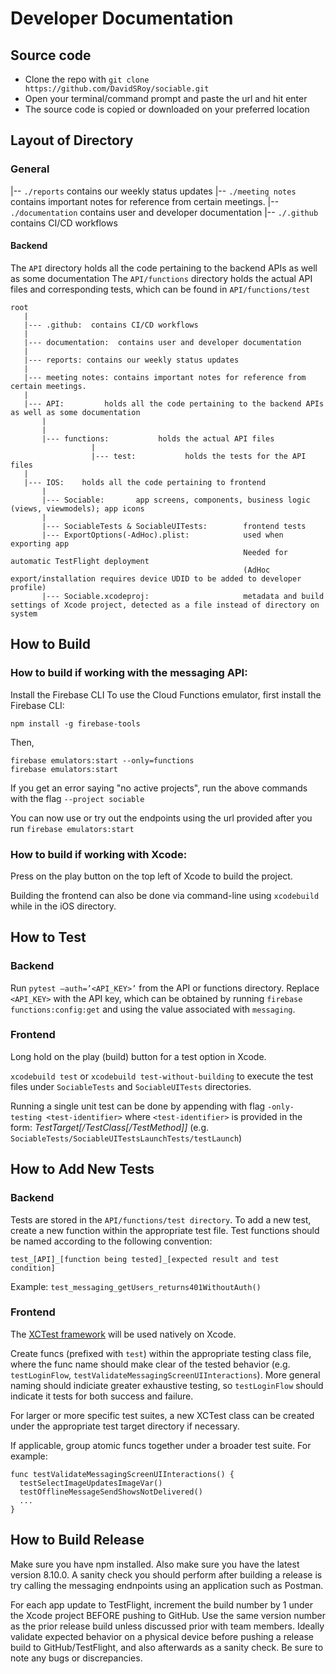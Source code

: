 # Developer Documentation

## Source code

- Clone the repo with `git clone https://github.com/DavidSRoy/sociable.git`
- Open your terminal/command prompt and paste the url and hit enter
- The source code is copied or downloaded on your preferred location

## Layout of Directory

### General
|-- `./reports` contains our weekly status updates
|-- `./meeting notes` contains important notes for reference from certain meetings.
|-- `./documentation` contains user and developer documentation
|-- `./.github` contains CI/CD workflows
#### Backend

The `API` directory holds all the code pertaining to the backend APIs as well as some documentation 
The `API/functions` directory holds the actual API files and corresponding tests, which can be found in `API/functions/test`


    root
       |
       |--- .github:  contains CI/CD workflows
       |
       |--- documentation:  contains user and developer documentation
       |
       |--- reports: contains our weekly status updates
       |
       |--- meeting notes: contains important notes for reference from certain meetings.
       |
       |--- API:         holds all the code pertaining to the backend APIs as well as some documentation
           |                   
           |
           |--- functions:           holds the actual API files
                      |
                      |--- test:           holds the tests for the API files
       |
       |--- IOS:    holds all the code pertaining to frontend
           |
           |--- Sociable:       app screens, components, business logic (views, viewmodels); app icons
           |
           |--- SociableTests & SociableUITests:        frontend tests
           |--- ExportOptions(-AdHoc).plist:            used when exporting app
                                                        Needed for automatic TestFlight deployment 
                                                        (AdHoc export/installation requires device UDID to be added to developer profile)
           |--- Sociable.xcodeproj:                     metadata and build settings of Xcode project, detected as a file instead of directory on system
         

## How to Build

### How to build if working with the messaging API:

Install the Firebase CLI
To use the Cloud Functions emulator, first install the Firebase CLI:

`npm install -g firebase-tools`

Then, 

```
firebase emulators:start --only=functions
firebase emulators:start
```

If you get an error saying "no active projects", run the above commands with the flag `--project sociable`

You can now use or try out the endpoints using the url provided after you run `firebase emulators:start`

### How to build if working with Xcode: 

Press on the play button on the top left of Xcode to build the project.

Building the frontend can also be done via command-line using `xcodebuild` while in the iOS directory.

## How to Test

### Backend
Run `pytest –auth=’<API_KEY>’` from the API or functions directory. Replace `<API_KEY>` with the API key, which can be obtained by running `firebase functions:config:get` and using the value associated with `messaging`.

### Frontend
Long hold on the play (build) button for a test option in Xcode.

`xcodebuild test` or `xcodebuild test-without-building` to execute the test files under `SociableTests` and `SociableUITests` directories.

Running a single unit test can be done by appending with flag `-only-testing <test-identifier>` where `<test-identifier>` is provided in the form: _TestTarget[/TestClass[/TestMethod]]_ (e.g. `SociableTests/SociableUITestsLaunchTests/testLaunch`)

## How to Add New Tests

### Backend
Tests are stored in the `API/functions/test directory`. To add a new test, create a new function within the appropriate test file. Test functions should be named according to the following convention:

`test_[API]_[function being tested]_[expected result and test condition]`

Example: 
`test_messaging_getUsers_returns401WithoutAuth()`

### Frontend

The [XCTest framework](https://developer.apple.com/documentation/xctest) will be used natively on Xcode. 

Create funcs (prefixed with `test`) within the appropriate testing class file, where the func name should make clear of the tested behavior (e.g. `testLoginFlow`, `testValidateMessagingScreenUIInteractions`). More general naming should indiciate greater exhaustive testing, so `testLoginFlow` should indicate it tests for both success and failure. 

For larger or more specific test suites, a new XCTest class can be created under the appropriate test target directory if necessary. 

If applicable, group atomic funcs together under a broader test suite. For example:
```
func testValidateMessagingScreenUIInteractions() {
  testSelectImageUpdatesImageVar()
  testOfflineMessageSendShowsNotDelivered()
  ...
}
```

## How to Build Release
Make sure you have npm installed. Also make sure you have the latest version 8.10.0.
A sanity check you should perform after building a release is try calling the messaging endnpoints using an application such as Postman.

For each app update to TestFlight, increment the build number by 1 under the Xcode project BEFORE pushing to GitHub. Use the same version number as the prior release build unless discussed prior with team members. Ideally validate expected behavior on a physical device before pushing a release build to GitHub/TestFlight, and also afterwards as a sanity check. Be sure to note any bugs or discrepancies.
